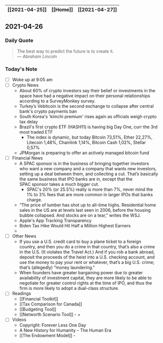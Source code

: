 | [[2021-04-25]] | [[Home]] | [[2021-04-27]] |
| :------------: | :------: | :------------: |

## 2021-04-26 

### Daily Quote
> The best way to predict the future is to create it.  
> &mdash; <cite>Abraham Lincoln</cite>

### Today's Note
- [ ] Woke up at 9:05 am
- [ ] Crypto News
	- About 60% of crypto investors say their belief or investments in the space have had a negative impact on their personal relationships according to a SurveyMonkey survey.
	- Turkey’s Vebitcoin is the second exchange to collapse after central bank's crypto payments ban
	- South Korea's 'kimchi premium' rises again as officials weigh crypto tax delay
	- Brazil's first crypto ETF (HASH11) is having big Day One, curr the 3rd most traded ETF
		- The index is dynamic, but today Bitcoin 73,51%, Ether 22,27%, Litecoin 1,48%, Chainlink 1,14%, Bitcoin Cash 1,02%, Stellar 0,57%
	- JPMorgan is preparing to offer an actively managed bitcoin fund
- [ ] Financial News
	- A SPAC sponsor is in the business of bringing together investors who want a new company and a company that wants new investors, setting up a deal between them, and collecting a cut. That’s basically the same business that IPO banks are in, except that the SPAC sponsor takes a much bigger cut.
		- SPAC's 20% (or 25.5%) really is more than 7%, never mind the 1% to 3% fees that are more common in larger IPOs that banks charge.
	- “The price of lumber has shot up to all-time highs. Residential home sales in the US are at levels last seen in 2006, before the housing bubble collapsed. And stocks are on a tear,” writes the WSJ.
	- Apple's App Tracking Transparency
	- Biden Tax Hike Would Hit Half a Million Highest Earners
	- 
- [ ] Other News
	- If you use a U.S. credit card to buy a plane ticket to a foreign country, and then you do a crime in that country, that’s also a crime in the U.S. (It violates the Travel Act.) And if you rob a bank abroad, deposit the proceeds of the heist into a U.S. checking account, and use the money to pay your rent or whatever, that’s a big U.S. crime; that’s (allegedly) “money laundering.”
	- When founders have greater bargaining power due to greater availability of investment capital, they are more likely to be able to negotiate for greater control rights at the time of IPO, and thus the firm is more likely to adopt a dual-class structure.
- [ ] Readings
	- [[Financial Toolkit]]
	- [[Tax Comparison for Canada]]
	- [[Budgeting Tool]]
	- [[Networth Scenario Tool]]
	-[](https://www.nytimes.com/interactive/2021/04/24/technology/online-slander-websites.html) + [](https://www.nytimes.com/2021/01/30/technology/change-my-google-results.html)
- [ ] Videos
	- Copyright: Forever Less One Day
	- A New History for Humanity – The Human Era
	- [[The Endowment Model]]
	-[](https://www.youtube.com/watch?v=xUNGFZDO8mM)